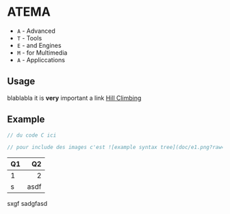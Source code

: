 # ATEMA

* `A` - Advanced
* `T` - Tools
* `E` - and Engines
* `M` - for Multimedia
* `A` - Appliccations

## Usage

blablabla it is **very** important
a link [Hill Climbing](https://en.wikipedia.org/wiki/Hill_climbing)

## Example

```C
// du code C ici

// pour include des images c'est ![example syntax tree](doc/e1.png?raw=true)
```

|Q1|Q2|
|:--|--:|
|1|2|
|s|asdf|

sxgf sadgfasd
